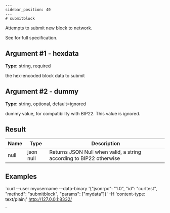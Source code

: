 
    ---
    sidebar_position: 40
    ---
    # submitblock

Attempts to submit new block to network.

See  for full specification.

## Argument #1 - hexdata

**Type:** string, required

the hex-encoded block data to submit

## Argument #2 - dummy

**Type:** string, optional, default=ignored

dummy value, for compatibility with BIP22\. This value is ignored.

## Result

| Name | Type      | Description                                                         |
| ---- | --------- | ------------------------------------------------------------------- |
| null | json null | Returns JSON Null when valid, a string according to BIP22 otherwise |

## Examples

`curl --user myusername --data-binary '{"jsonrpc": "1.0", "id": "curltest", "method": "submitblock", "params": ["mydata"]}' -H 'content-type: text/plain;' http://127.0.0.1:8332/

`